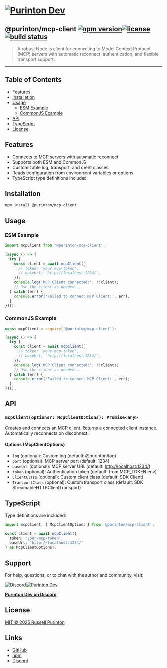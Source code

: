# [![Purinton Dev](https://purinton.us/logos/brand.png)](https://discord.gg/QSBxQnX7PF)

## @purinton/mcp-client [![npm version](https://img.shields.io/npm/v/@purinton/mcp-client.svg)](https://www.npmjs.com/package/@purinton/mcp-client)[![license](https://img.shields.io/github/license/purinton/mcp-client.svg)](LICENSE)[![build status](https://github.com/purinton/mcp-client/actions/workflows/nodejs.yml/badge.svg)](https://github.com/purinton/mcp-client/actions)

> A robust Node.js client for connecting to Model Context Protocol (MCP) servers with automatic reconnect, authentication, and flexible transport support.

---

## Table of Contents

- [Features](#features)
- [Installation](#installation)
- [Usage](#usage)
  - [ESM Example](#esm-example)
  - [CommonJS Example](#commonjs-example)
- [API](#api)
- [TypeScript](#typescript)
- [License](#license)

## Features

- Connects to MCP servers with automatic reconnect
- Supports both ESM and CommonJS
- Customizable log, transport, and client classes
- Reads configuration from environment variables or options
- TypeScript type definitions included

## Installation

```bash
npm install @purinton/mcp-client
```

## Usage

### ESM Example

```js
import mcpClient from '@purinton/mcp-client';

(async () => {
  try {
    const client = await mcpClient({
      // token: 'your-mcp-token',
      // baseUrl: 'http://localhost:1234/',
    });
    console.log('MCP Client connected:', !!client);
    // Use the client as needed...
  } catch (err) {
    console.error('Failed to connect MCP Client:', err);
  }
})();
```

### CommonJS Example

```js
const mcpClient = require('@purinton/mcp-client');

(async () => {
  try {
    const client = await mcpClient({
      // token: 'your-mcp-token',
      // baseUrl: 'http://localhost:1234/',
    });
    console.log('MCP Client connected:', !!client);
    // Use the client as needed...
  } catch (err) {
    console.error('Failed to connect MCP Client:', err);
  }
})();
```

## API

### `mcpClient(options?: McpClientOptions): Promise<any>`

Creates and connects an MCP client. Returns a connected client instance. Automatically reconnects on disconnect.

#### Options (McpClientOptions)

- `log` (optional): Custom log (default: @purinton/log)
- `port` (optional): MCP server port (default: 1234)
- `baseUrl` (optional): MCP server URL (default: <http://localhost:1234/>)
- `token` (optional): Authentication token (default: from MCP_TOKEN env)
- `ClientClass` (optional): Custom client class (default: SDK Client)
- `TransportClass` (optional): Custom transport class (default: SDK StreamableHTTPClientTransport)

## TypeScript

Type definitions are included:

```ts
import mcpClient, { McpClientOptions } from '@purinton/mcp-client';

const client = await mcpClient({
  token: 'your-mcp-token',
  baseUrl: 'http://localhost:1234/',
} as McpClientOptions);
```

## Support

For help, questions, or to chat with the author and community, visit:

[![Discord](https://purinton.us/logos/discord_96.png)](https://discord.gg/QSBxQnX7PF)[![Purinton Dev](https://purinton.us/logos/purinton_96.png)](https://discord.gg/QSBxQnX7PF)

**[Purinton Dev on Discord](https://discord.gg/QSBxQnX7PF)**

## License

[MIT © 2025 Russell Purinton](LICENSE)

## Links

- [GitHub](https://github.com/purinton/mcp-client)
- [npm](https://www.npmjs.com/package/@purinton/mcp-client)
- [Discord](https://discord.gg/QSBxQnX7PF)

